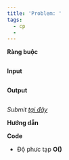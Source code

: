 ```yaml
---
title: 'Problem: '
tags:
  - cp
  - 
---
```



**Ràng buộc**

```

```

**Input**

```

```

**Output**

```

```

<!--more-->

*Submit [tại đây]()*

**Hướng dẫn**


**Code**

- Độ phưc tạp **O()**

```cpp

```
